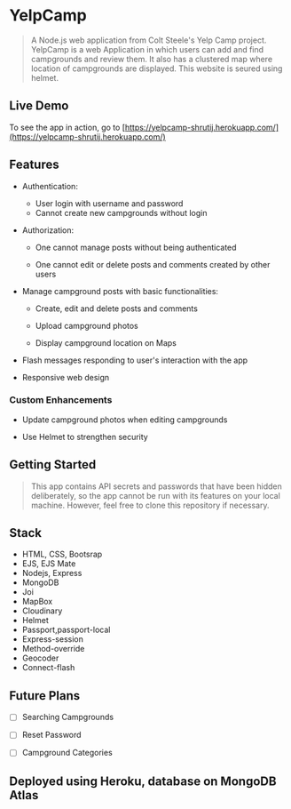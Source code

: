 # YelpCamp
> A Node.js web application from Colt Steele's Yelp Camp project. YelpCamp is a web Application in which users can add and find campgrounds and review them. It also has a clustered map where location of campgrounds are displayed. This website is seured using helmet.

## Live Demo

To see the app in action, go to [https://yelpcamp-shrutij.herokuapp.com/](https://yelpcamp-shrutij.herokuapp.com/)

## Features

* Authentication:
  
  * User login with username and password
  * Cannot create new campgrounds without login

* Authorization:

  * One cannot manage posts  without being authenticated

  * One cannot edit or delete posts and comments created by other users


* Manage campground posts with basic functionalities:

  * Create, edit and delete posts and comments

  * Upload campground photos

  * Display campground location on  Maps
  

* Flash messages responding to user's interaction with the app

* Responsive web design

### Custom Enhancements

* Update campground photos when editing campgrounds

* Use Helmet to strengthen security
 
## Getting Started

> This app contains API secrets and passwords that have been hidden deliberately, so the app cannot be run with its features on your local machine. However, feel free to clone this repository if necessary.

## Stack

* HTML, CSS, Bootsrap 
* EJS, EJS Mate
* Nodejs, Express
* MongoDB
* Joi
* MapBox
* Cloudinary
* Helmet
* Passport,passport-local
* Express-session
* Method-override
* Geocoder
* Connect-flash

## Future Plans
- [ ] Searching Campgrounds
- [ ] Reset Password
- [ ] Campground Categories


## Deployed using Heroku, database on MongoDB Atlas
